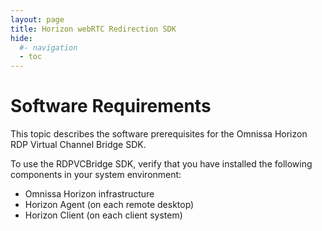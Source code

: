 ```yaml
---
layout: page
title: Horizon webRTC Redirection SDK
hide:
  #- navigation
  - toc
---
```


# Software Requirements

This topic describes the software prerequisites for the Omnissa Horizon RDP Virtual Channel Bridge SDK.

To use the RDPVCBridge SDK, verify that you have installed the following components in your system environment:

- Omnissa Horizon infrastructure 
- Horizon Agent (on each remote desktop) 
- Horizon Client (on each client system)